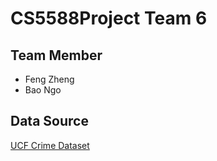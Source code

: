 # CS5588Project Team 6
## Team Member
- Feng Zheng
- Bao Ngo

## Data Source
[UCF Crime Dataset](https://www.kaggle.com/datasets/odins0n/ucf-crime-dataset)
